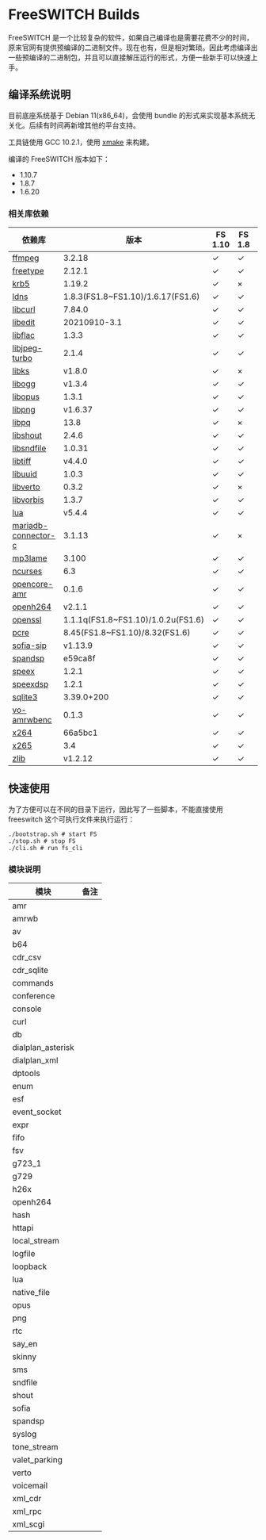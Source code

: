 # FreeSWITCH Builds

FreeSWITCH 是一个比较复杂的软件，如果自己编译也是需要花费不少的时间，原来官网有提供预编译的二进制文件。现在也有，但是相对繁琐。因此考虑编译出一些预编译的二进制包，并且可以直接解压运行的形式，方便一些新手可以快速上手。

## 编译系统说明

目前底座系统基于 Debian 11(x86_64)，会使用 bundle 的形式来实现基本系统无关化。后续有时间再新增其他的平台支持。

工具链使用 GCC 10.2.1，使用 [xmake](https://xmake.io/) 来构建。

编译的 FreeSWITCH 版本如下：

- 1.10.7
- 1.8.7
- 1.6.20

### 相关库依赖

| 依赖库                                                                            | 版本                               | FS 1.10 | FS 1.8 | FS 1.6 |
| --------------------------------------------------------------------------------- | ---------------------------------- | ------- | ------ | ------ |
| [ffmpeg](https://git.ffmpeg.org/ffmpeg.git)                                       | 3.2.18                             | ✓       | ✓      | ✓      |
| [freetype](https://www.freetype.org)                                              | 2.12.1                             | ✓       | ✓      | ✓      |
| [krb5](https://kerberos.org/dist/krb5)                                            | 1.19.2                             | ✓       | ×      | ×      |
| [ldns](https://nlnetlabs.nl/ldns)                                                 | 1.8.3(FS1.8~FS1.10)/1.6.17(FS1.6)  | ✓       | ✓      | ✓      |
| [libcurl](https://curl.haxx.se)                                                   | 7.84.0                             | ✓       | ✓      | ✓      |
| [libedit](https://www.thrysoee.dk/editline/)                                      | 20210910-3.1                       | ✓       | ✓      | ✓      |
| [libflac](https://github.com/xiph/flac.git)                                       | 1.3.3                              | ✓       | ✓      | ✓      |
| [libjpeg-turbo](https://github.com/libjpeg-turbo/libjpeg-turbo.git)               | 2.1.4                              | ✓       | ✓      | ✓      |
| [libks](https://github.com/signalwire/libks)                                      | v1.8.0                             | ✓       | ×      | ×      |
| [libogg](https://gitlab.xiph.org/xiph/ogg.git)                                    | v1.3.4                             | ✓       | ✓      | ✓      |
| [libopus](https://gitlab.xiph.org/xiph/opus.git)                                  | 1.3.1                              | ✓       | ✓      | ✓      |
| [libpng](https://github.com/glennrp/libpng.git)                                   | v1.6.37                            | ✓       | ✓      | ✓      |
| [libpq](https://github.com/postgres/postgres)                                     | 13.8                               | ✓       | ×      | ×      |
| [libshout](https://icecast.org/download/)                                         | 2.4.6                              | ✓       | ✓      | ✓      |
| [libsndfile](https://github.com/libsndfile/libsndfile.git)                        | 1.0.31                             | ✓       | ✓      | ✓      |
| [libtiff](https://gitlab.com/libtiff/libtiff.git)                                 | v4.4.0                             | ✓       | ✓      | ✓      |
| [libuuid](https://sourceforge.net/projects/libuuid)                               | 1.0.3                              | ✓       | ✓      | ✓      |
| [libverto](https://github.com/latchset/libverto)                                  | 0.3.2                              | ✓       | ×      | ×      |
| [libvorbis](https://gitlab.xiph.org/xiph/vorbis.git)                              | 1.3.7                              | ✓       | ✓      | ✓      |
| [lua](https://github.com/lua/lua.git)                                             | v5.4.4                             | ✓       | ✓      | ✓      |
| [mariadb-connector-c](https://github.com/mariadb-corporation/mariadb-connector-c) | 3.1.13                             | ✓       | ×      | ×      |
| [mp3lame](https://lame.sourceforge.io/)                                           | 3.100                              | ✓       | ✓      | ✓      |
| [ncurses](https://ftp.gnu.org/pub/gnu/ncurses)                                    | 6.3                                | ✓       | ✓      | ✓      |
| [opencore-amr](https://sourceforge.net/projects/opencore-amr/)                    | 0.1.6                              | ✓       | ✓      | ✓      |
| [openh264](https://github.com/cisco/openh264)                                     | v2.1.1                             | ✓       | ✓      | ✓      |
| [openssl](https://www.openssl.org)                                                | 1.1.1q(FS1.8~FS1.10)/1.0.2u(FS1.6) | ✓       | ✓      | ✓      |
| [pcre](https://www.pcre.org)                                                      | 8.45(FS1.8~FS1.10)/8.32(FS1.6)     | ✓       | ✓      | ✓      |
| [sofia-sip](https://github.com/freeswitch/sofia-sip.git)                          | v1.13.9                            | ✓       | ✓      | ✓      |
| [spandsp](https://github.com/freeswitch/spandsp.git)                              | e59ca8f                            | ✓       | ✓      | ✓      |
| [speex](https://github.com/xiph/speex.git)                                        | 1.2.1                              | ✓       | ✓      | ✓      |
| [speexdsp](https://github.com/xiph/speexdsp.git)                                  | 1.2.1                              | ✓       | ✓      | ✓      |
| [sqlite3](https://sqlite.org/)                                                    | 3.39.0+200                         | ✓       | ✓      | ✓      |
| [vo-amrwbenc](https://sourceforge.net/projects/opencore-amr/)                     | 0.1.3                              | ✓       | ✓      | ✓      |
| [x264](http://git.videolan.org/git/x264.git)                                      | 66a5bc1                            | ✓       | ✓      | ✓      |
| [x265](https://github.com/videolan/x265.git)                                      | 3.4                                | ✓       | ✓      | ✓      |
| [zlib](http://www.zlib.net)                                                       | v1.2.12                            | ✓       | ✓      | ✓      |

## 快速使用

为了方便可以在不同的目录下运行，因此写了一些脚本，不能直接使用 freeswitch 这个可执行文件来执行运行：

```shell
./bootstrap.sh # start FS
./stop.sh # stop FS
./cli.sh # run fs_cli
```

### 模块说明

| 模块              | 备注 |
| ----------------- | ---- |
| amr               |      |
| amrwb             |      |
| av                |      |
| b64               |      |
| cdr_csv           |      |
| cdr_sqlite        |      |
| commands          |      |
| conference        |      |
| console           |      |
| curl              |      |
| db                |      |
| dialplan_asterisk |      |
| dialplan_xml      |      |
| dptools           |      |
| enum              |      |
| esf               |      |
| event_socket      |      |
| expr              |      |
| fifo              |      |
| fsv               |      |
| g723_1            |      |
| g729              |      |
| h26x              |      |
| openh264          |      |
| hash              |      |
| httapi            |      |
| local_stream      |      |
| logfile           |      |
| loopback          |      |
| lua               |      |
| native_file       |      |
| opus              |      |
| png               |      |
| rtc               |      |
| say_en            |      |
| skinny            |      |
| sms               |      |
| sndfile           |      |
| shout             |      |
| sofia             |      |
| spandsp           |      |
| syslog            |      |
| tone_stream       |      |
| valet_parking     |      |
| verto             |      |
| voicemail         |      |
| xml_cdr           |      |
| xml_rpc           |      |
| xml_scgi          |      |
